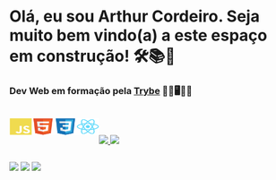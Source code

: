 # Olá, eu sou Arthur Cordeiro. Seja muito bem vindo(a) a este espaço em construção! 🛠️📚🚀


### Dev Web em formação pela <a href="https://www.betrybe.com/" targget="_blank">Trybe</a> 🧑‍💻🖥️🧑‍🎓

</div>
  <div align="left" style="display: inline_block"><br>
  <img align="left" alt="Arthur-Js" height="30" width="40" src="https://raw.githubusercontent.com/devicons/devicon/master/icons/javascript/javascript-plain.svg">
  <img align="left" alt="Arthur-HTML" height="30" width="40" src="https://raw.githubusercontent.com/devicons/devicon/master/icons/html5/html5-original.svg">
  <img align="left" alt="Arthur-CSS" height="30" width="40" src="https://raw.githubusercontent.com/devicons/devicon/master/icons/css3/css3-original.svg">
  <img align="left" alt="Arthur-React" height="30" width="40" src="https://raw.githubusercontent.com/devicons/devicon/master/icons/react/react-original.svg">
    <!-- <img align="left" alt="RArthur-Python" height="30" width="40" src="https://raw.githubusercontent.com/devicons/devicon/master/icons/python/python-original.svg">
  <img align="left" alt="Arthur-Csharp" height="30" width="40" src="https://raw.githubusercontent.com/devicons/devicon/master/icons/csharp/csharp-original.svg">
  <img align="left" alt="Arthur-Ts" height="30" width="40" src="https://raw.githubusercontent.com/devicons/devicon/master/icons/typescript/typescript-plain.svg">-->
</div>

##

<div align="left">
  <a href="https://github.com/arthuurcordeiro">
  <img height="160em" src="https://github-readme-stats.vercel.app/api?username=arthuurcordeiro&show_icons=true&theme=dracula&include_all_commits=true&count_private=true"/>
  <img height="160em" src="https://github-readme-stats.vercel.app/api/top-langs/?username=arthuurcordeiro&layout=compact&langs_count=7&theme=dracula"/>
  
##
 
<div align="left"> 
  <a href="https://instagram.com/arthuurcordeiro" target="_blank"><img src="https://img.shields.io/badge/-Instagram-%23E4405F?style=for-the-badge&logo=instagram&logoColor=white" target="_blank"></a>
  <a href = "mailto:acordeiro210691@gmail.com"><img src="https://img.shields.io/badge/-Gmail-%23333?style=for-the-badge&logo=gmail&logoColor=white" target="_blank"></a>
  <a href="https://www.linkedin.com/in/arthuurcordeiro/" target="_blank"><img src="https://img.shields.io/badge/-LinkedIn-%230077B5?style=for-the-badge&logo=linkedin&logoColor=white" target="_blank"></a> 
 
</div>
